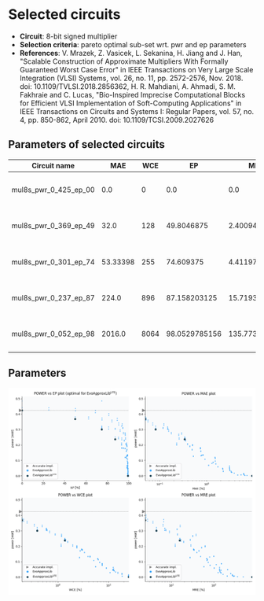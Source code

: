 
Selected circuits
===================
 - **Circuit**: 8-bit signed multiplier
 - **Selection criteria**: pareto optimal sub-set wrt. pwr and ep parameters
 - **References**: V. Mrazek, Z. Vasicek, L. Sekanina, H. Jiang and J. Han, "Scalable Construction of Approximate Multipliers With Formally Guaranteed Worst Case Error" in IEEE Transactions on Very Large Scale Integration (VLSI) Systems, vol. 26, no. 11, pp. 2572-2576, Nov. 2018. doi: 10.1109/TVLSI.2018.2856362, H. R. Mahdiani, A. Ahmadi, S. M. Fakhraie and C. Lucas, "Bio-Inspired Imprecise Computational Blocks for Efficient VLSI Implementation of Soft-Computing Applications" in IEEE Transactions on Circuits and Systems I: Regular Papers, vol. 57, no. 4, pp. 850-862, April 2010. doi: 10.1109/TCSI.2009.2027626


Parameters of selected circuits
----------------------------

| Circuit name | MAE | WCE | EP | MRE | Download |
| --- |  --- | --- | --- | --- | --- | 
| mul8s_pwr_0_425_ep_00 | 0.0 | 0 | 0.0 | 0.0 |  [Verilog generic](mul8s_pwr_0_425_ep_00_gen.v) [Verilog PDK45](mul8s_pwr_0_425_ep_00_pdk45.v)  [C](mul8s_pwr_0_425_ep_00.c) |
| mul8s_pwr_0_369_ep_49 | 32.0 | 128 | 49.8046875 | 2.4009424633 |  [Verilog generic](mul8s_pwr_0_369_ep_49_gen.v) [Verilog PDK45](mul8s_pwr_0_369_ep_49_pdk45.v)  [C](mul8s_pwr_0_369_ep_49.c) |
| mul8s_pwr_0_301_ep_74 | 53.33398 | 255 | 74.609375 | 4.4119727217 |  [Verilog generic](mul8s_pwr_0_301_ep_74_gen.v) [Verilog PDK45](mul8s_pwr_0_301_ep_74_pdk45.v)  [C](mul8s_pwr_0_301_ep_74.c) |
| mul8s_pwr_0_237_ep_87 | 224.0 | 896 | 87.158203125 | 15.7193912735 |  [Verilog generic](mul8s_pwr_0_237_ep_87_gen.v) [Verilog PDK45](mul8s_pwr_0_237_ep_87_pdk45.v)  [C](mul8s_pwr_0_237_ep_87.c) |
| mul8s_pwr_0_052_ep_98 | 2016.0 | 8064 | 98.0529785156 | 135.7731035 |  [Verilog generic](mul8s_pwr_0_052_ep_98_gen.v) [Verilog PDK45](mul8s_pwr_0_052_ep_98_pdk45.v)  [C](mul8s_pwr_0_052_ep_98.c) |
    
Parameters
--------------
![Parameters figure](fig.png)
             